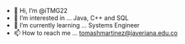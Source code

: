- 👋 Hi, I’m @iTMG22
- 👀 I’m interested in ... Java, C++ and SQL
- 🌱 I’m currently learning ... Systems Engineer
- 📫 How to reach me ... tomashmartinez@javeriana.edu.co

<!---
iTMG22/iTMG22 is a ✨ special ✨ repository because its `README.md` (this file) appears on your GitHub profile.
You can click the Preview link to take a look at your changes.
--->
